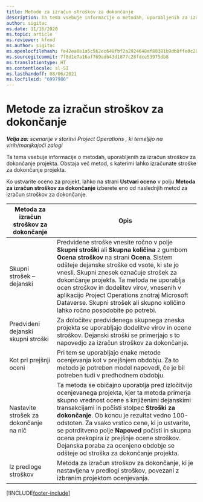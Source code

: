 ```yaml
---
title: Metode za izračun stroškov za dokončanje
description: Ta tema vsebuje informacije o metodah, uporabljenih za izračun stroškov za dokončanje projekta.
author: sigitac
ms.date: 11/16/2020
ms.topic: article
ms.reviewer: kfend
ms.author: sigitac
ms.openlocfilehash: fe42ea0e1a5c562ec648fbf2a2924648af80381b9db8ffe0c209cb5247bb2ba2
ms.sourcegitcommit: 7f8d1e7a16af769adb43d1877c28fdce53975db8
ms.translationtype: HT
ms.contentlocale: sl-SI
ms.lasthandoff: 08/06/2021
ms.locfileid: "6997986"
---
```

# <a name="cost-to-complete-methods"></a>Metode za izračun stroškov za dokončanje

_**Velja za:** scenarije v storitvi Project Operations , ki temeljijo na virih/manjkajoči zalogi_

Ta tema vsebuje informacije o metodah, uporabljenih za izračun stroškov za dokončanje projekta. Obstaja več metod, s katerimi lahko izračunate stroške za dokončanje projekta. 

Ko ustvarite oceno za projekt, lahko na strani **Ustvari oceno** v polju **Metoda za izračun stroškov za dokončanje** izberete eno od naslednjih metod za izračun stroškov za dokončanje.

| Metoda za izračun stroškov za dokončanje    | Opis                                                                                                                                                                                                                                                                                                                                                                                                                                                                                        |
|------------------------------|----------------------------------------------------------------------------------------------------------------------------------------------------------------------------------------------------------------------------------------------------------------------------------------------------------------------------------------------------------------------------------------------------------------------------------------------------------------------------------------------------|
| Skupni strošek – dejanski            | Predvidene stroške vnesite ročno v polje **Skupni stroški** ali **Skupna količina** z gumbom **Ocena stroškov** na strani **Ocena**. Sistem odšteje dejanske stroške od vsote, ki ste jo vnesli. Skupni znesek označuje strošek za dokončanje projekta. Ta metoda ne uporablja ocen stroškov in dodelitev virov, vnesenih v aplikacijo Project Operations znotraj Microsoft Dataverse. Skupni strošek ali skupno količino lahko ročno posodobite po potrebi.  |
| Predvideni dejanski skupni stroški        | Za določitev predvidenega skupnega zneska projekta se uporabljajo dodelitve virov in ocene stroškov. Dejanski stroški se primerjajo s to napovedjo za izračun stroškov za dokončanje.                                                                                                                                                                                                                                                                          |
| Kot pri prejšnji oceni         | Pri tem se uporabljajo enake metode ocenjevanja kot v prejšnjem obdobju. Za to metodo je potreben model napovedi, če je bil potreben tudi v predhodnem obdobju.                                                                                                                                                                                                                                                                                                                           |
| Nastavite strošek za dokončanje na nič | Ta metoda se običajno uporablja pred izločitvijo ocenjevanega projekta, kjer ta metoda primerja skupno vrednost ocene s knjiženimi dejanskimi transakcijami in počisti stolpec **Stroški za dokončanje**. Ob koncu je rezultat vedno 100-odstoten. Za vsako vrstico cene, ki jo ustvarite, se potrditveno polje **Napoved** počisti in skupna ocena prekopira iz prejšnje ocene stroškov. Dejanska poraba za ocenjeno obdobje se odšteje od stroška za dokončanje projekta.              |
| Iz predloge stroškov           | Metoda za izračun stroškov za dokončanje, ki je nastavljena v predlogi stroškov, povezani z izbranim projektom ocenjevanja.                                                                                                                                                                                                                                                                                                                                                                          |


[!INCLUDE[footer-include](../includes/footer-banner.md)]